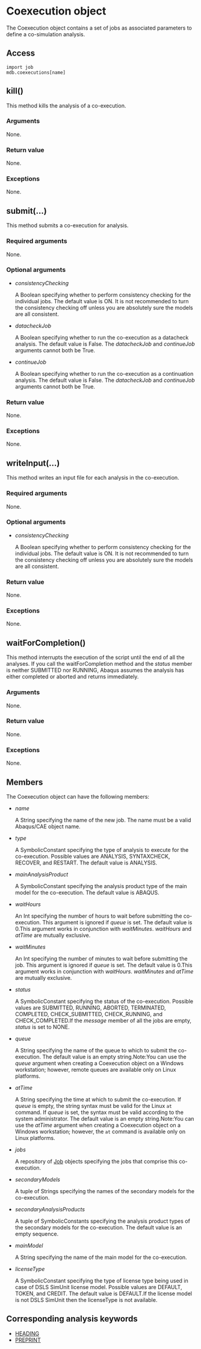 # Coexecution object

The Coexecution object contains a set of jobs as associated parameters to define a co-simulation analysis.

## Access

```
import job
mdb.coexecutions[name]
```

## kill()



This method kills the analysis of a co-execution.



### Arguments

None.

### Return value

None.

### Exceptions

None.



## submit(...)



This method submits a co-execution for analysis.



### Required arguments

None.

### Optional arguments

- *consistencyChecking*

  A Boolean specifying whether to perform consistency checking for the individual jobs. The default value is ON. It is not recommended to turn the consistency checking off unless you are absolutely sure the models are all consistent.

- *datacheckJob*

  A Boolean specifying whether to run the co-execution as a datacheck analysis. The default value is False. The *datacheckJob* and *continueJob* arguments cannot both be True.

- *continueJob*

  A Boolean specifying whether to run the co-execution as a continuation analysis. The default value is False. The *datacheckJob* and *continueJob* arguments cannot both be True.

### Return value

None.

### Exceptions

None.



## writeInput(...)



This method writes an input file for each analysis in the co-execution.



### Required arguments

None.

### Optional arguments

- *consistencyChecking*

  A Boolean specifying whether to perform consistency checking for the individual jobs. The default value is ON. It is not recommended to turn the consistency checking off unless you are absolutely sure the models are all consistent.

### Return value

None.

### Exceptions

None.



## waitForCompletion()



This method interrupts the execution of the script until the end of all the analyses. If you call the waitForCompletion method and the *status* member is neither SUBMITTED nor RUNNING, Abaqus assumes the analysis has either completed or aborted and returns immediately.



### Arguments

None.

### Return value

None.

### Exceptions

None.



## Members

The Coexecution object can have the following members:

- *name*

  A String specifying the name of the new job. The name must be a valid Abaqus/CAE object name.

- *type*

  A SymbolicConstant specifying the type of analysis to execute for the co-execution. Possible values are ANALYSIS, SYNTAXCHECK, RECOVER, and RESTART. The default value is ANALYSIS.

- *mainAnalysisProduct*

  A SymbolicConstant specifying the analysis product type of the main model for the co-execution. The default value is ABAQUS.

- *waitHours*

  An Int specifying the number of hours to wait before submitting the co-execution. This argument is ignored if *queue* is set. The default value is 0.This argument works in conjunction with *waitMinutes*. *waitHours* and *atTime* are mutually exclusive.

- *waitMinutes*

  An Int specifying the number of minutes to wait before submitting the job. This argument is ignored if *queue* is set. The default value is 0.This argument works in conjunction with *waitHours*. *waitMinutes* and *atTime* are mutually exclusive.

- *status*

  A SymbolicConstant specifying the status of the co-execution. Possible values are SUBMITTED, RUNNING, ABORTED, TERMINATED, COMPLETED, CHECK_SUBMITTED, CHECK_RUNNING, and CHECK_COMPLETED.If the *message* member of all the jobs are empty, *status* is set to NONE.

- *queue*

  A String specifying the name of the queue to which to submit the co-execution. The default value is an empty string.Note:You can use the *queue* argument when creating a Coexecution object on a Windows workstation; however, remote queues are available only on Linux platforms.

- *atTime*

  A String specifying the time at which to submit the co-execution. If *queue* is empty, the string syntax must be valid for the Linux `at` command. If *queue* is set, the syntax must be valid according to the system administrator. The default value is an empty string.Note:You can use the *atTime* argument when creating a Coexecution object on a Windows workstation; however, the `at` command is available only on Linux platforms.

- *jobs*

  A repository of [Job](https://help.3ds.com/2022/english/DSSIMULIA_Established/SIMACAEKERRefMap/simaker-c-jobpyc.htm?ContextScope=all) objects specifying the jobs that comprise this co-execution.

- *secondaryModels*

  A tuple of Strings specifying the names of the secondary models for the co-execution.

- *secondaryAnalysisProducts*

  A tuple of SymbolicConstants specifying the analysis product types of the secondary models for the co-execution. The default value is an empty sequence.

- *mainModel*

  A String specifying the name of the main model for the co-execution.

- *licenseType*

  A SymbolicConstant specifying the type of license type being used in case of DSLS SimUnit license model. Possible values are DEFAULT, TOKEN, and CREDIT. The default value is DEFAULT.If the license model is not DSLS SimUnit then the licenseType is not available.



## Corresponding analysis keywords

- [HEADING](https://help.3ds.com/2022/english/DSSIMULIA_Established/SIMACAEKEYRefMap/simakey-r-heading.htm?ContextScope=all#simakey-r-heading)
- [PREPRINT](https://help.3ds.com/2022/english/DSSIMULIA_Established/SIMACAEKEYRefMap/simakey-r-preprint.htm?ContextScope=all#simakey-r-preprint)